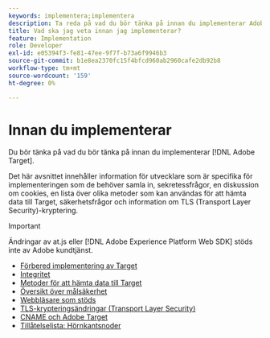 ```yaml
---
keywords: implementera;implementera
description: Ta reda på vad du bör tänka på innan du implementerar Adobe Target.
title: Vad ska jag veta innan jag implementerar?
feature: Implementation
role: Developer
exl-id: e05394f3-fe81-47ee-9f7f-b73a6f9946b3
source-git-commit: b1e8ea2370fc15f4bfcd960ab2960cafe2db92b8
workflow-type: tm+mt
source-wordcount: '159'
ht-degree: 0%

---
```


# Innan du implementerar

Du bör tänka på vad du bör tänka på innan du implementerar [!DNL Adobe Target].

Det här avsnittet innehåller information för utvecklare som är specifika för implementeringen som de behöver samla in, sekretessfrågor, en diskussion om cookies, en lista över olika metoder som kan användas för att hämta data till Target, säkerhetsfrågor och information om TLS (Transport Layer Security)-kryptering.

>[!IMPORTANT]
>
>Ändringar av at.js eller [!DNL Adobe Experience Platform Web SDK] stöds inte av Adobe kundtjänst.

- [Förbered implementering av Target](https://developer.adobe.com/target/before-implement/prepare-to-implement-target/)
- [Integritet](https://developer.adobe.com/target/before-implement/privacy/privacy/)
- [Metoder för att hämta data till Target](https://developer.adobe.com/target/before-implement/methods-to-get-data-into-target/methods-to-get-data-into-target/)
- [Översikt över målsäkerhet](https://developer.adobe.com/target/before-implement/target-security-overview/)
- [Webbläsare som stöds](https://developer.adobe.com/target/before-implement/supported-browsers/)
- [TLS-krypteringsändringar (Transport Layer Security)](https://developer.adobe.com/target/before-implement/tls-transport-layer-security-encryption/)
- [CNAME och Adobe Target](https://developer.adobe.com/target/before-implement/implement-cname-support-in-target/)
- [Tillåtelselista: Hörnkantsnoder](https://developer.adobe.com/target/before-implement/privacy/allowlist-edges/)
